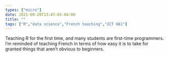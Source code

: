 ```yaml
---
types: ["micro"]
date: 2021-09-28T13:47:03-04:00
title: ""
tags: ["R","data science","French teaching","ICT 661"]
---
```

Teaching R for the first time, and many students are first-time programmers. I’m reminded of teaching French in terms of how easy it is to take for granted things that aren’t obvious to beginners.
